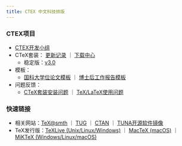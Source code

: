 ```yaml
---
title: CTEX 中文科技排版
---
```

### CTEX项目
- [CTEX开发小组](https://github.com/CTeX-org)
- CTeX套装： [更新记录](./CTeX/release-notes.md) ｜ [下载中心](./CTeX/download.md)
    - 稳定版：[v3.0](./CTeX/download.md#stable)
- 模板： 
    - [国科大学位论文模板](https://github.com/mohuangrui/ucasthesis) ｜ [博士后工作报告模板](https://github.com/Aloft-Lab/CTEX-Templates/tree/master/PostDocRep)
- 问题反馈：
    - [CTeX套装安装问题](https://github.com/Aloft-Lab/CTeX-Installer/issues) ｜ [TeX/LaTeX使用问题](https://github.com/CTeX-org/forum/issues)

### 快速链接
- 相关网站：[TeX@smth](https://www.newsmth.net/bbsdoc.php?board=TeX) ｜ [TUG](https://tug.org) ｜ [CTAN](https://ctan.org) ｜ [TUNA开源软件镜像](https://mirrors.tuna.tsinghua.edu.cn)
- TeX发行版：[TeXLive (Unix/Linux/Windows)](https://tug.org/texlive/) ｜ [MacTeX (macOS)](https://tug.org/mactex/) ｜ [MiKTeX (Windows/Linux/macOS)](https://miktex.org)


